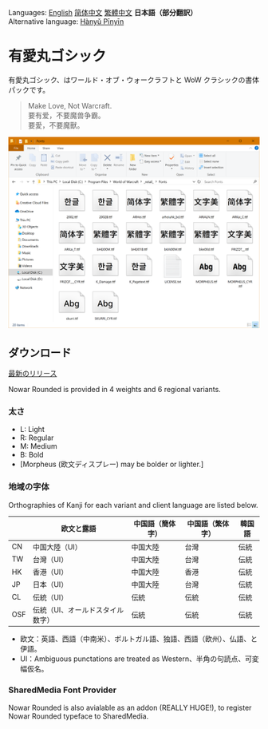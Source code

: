Languages: [English](README.md) [简体中文](README-Hans.md) [繁體中文](README-Hant.md) **日本語（部分翻訳）**
<br>
Alternative language: [Hànyǔ Pīnyīn](README-Pinyin.md)

# 有愛丸ゴシック

有愛丸ゴシック、はワールド・オブ・ウォークラフトと WoW クラシックの書体パックです。

> Make Love, Not Warcraft.<br>
> 要有爱，不要魔兽争霸。<br>
> 要愛，不要魔獸。

![Preview](preview.png)

## ダウンロード

[最新のリリース](https://github.com/CyanoHao/Nowar-Rounded/releases)

Nowar Rounded is provided in 4 weights and 6 regional variants.

### 太さ

* L: Light
* R: Regular
* M: Medium
* B: Bold
* [Morpheus (欧文ディスプレー) may be bolder or lighter.]

### 地域の字体

Orthographies of Kanji for each variant and client language are listed below.

|     | 欧文と露語                      | 中国語（簡体字）       | 中国語（繁体字）  | 韓国語 |
| --- | ----------------------------- | -------------- | --------- | ------- |
| CN  | 中国大陸（UI）           | 中国大陸 | 台灣    | 伝統 |
| TW  | 台灣（UI）                   | 中国大陸 | 台灣    | 伝統 |
| HK  | 香港（UI）                | 中国大陸 | 香港 | 伝統 |
| JP  | 日本（UI）                    | 中国大陸 | 台灣    | 伝統 |
| CL  | 伝統（UI）                  | 伝統        | 伝統   | 伝統 |
| OSF | 伝統（UI、オールドスタイル数字） | 伝統        | 伝統   | 伝統 |

* 欧文：英語、西語（中南米）、ポルトガル語、独語、西語（欧州）、仏語、と伊語。
* UI：Ambiguous punctations are treated as Western、半角の句読点、可変幅仮名。

### SharedMedia Font Provider

Nowar Rounded is also avialable as an addon (REALLY HUGE!), to register Nowar Rounded typeface to SharedMedia.
